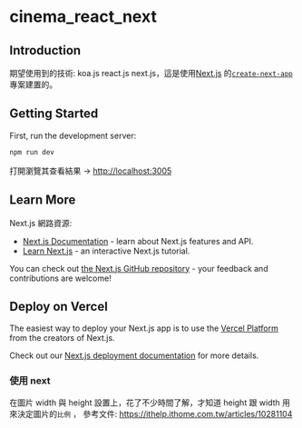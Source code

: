 # cinema_react_next

## Introduction

期望使用到的技術: koa.js react.js next.js，這是使用[Next.js](https://nextjs.org/) 的[`create-next-app`](https://github.com/vercel/next.js/tree/canary/packages/create-next-app) 專案建置的。

## Getting Started

First, run the development server:

```bash
npm run dev
```

打開瀏覽其查看結果 -> [http://localhost:3005](http://localhost:3005)

## Learn More

Next.js 網路資源:

- [Next.js Documentation](https://nextjs.org/docs) - learn about Next.js features and API.
- [Learn Next.js](https://nextjs.org/learn) - an interactive Next.js tutorial.

You can check out [the Next.js GitHub repository](https://github.com/vercel/next.js/) - your feedback and contributions are welcome!

## Deploy on Vercel

The easiest way to deploy your Next.js app is to use the [Vercel Platform](https://vercel.com/new?utm_medium=default-template&filter=next.js&utm_source=create-next-app&utm_campaign=create-next-app-readme) from the creators of Next.js.

Check out our [Next.js deployment documentation](https://nextjs.org/docs/deployment) for more details.

### 使用 next <Image />

在圖片 width 與 height 設置上，花了不少時間了解，才知道 height 跟 width 用來決定圖片的`比例` ，
參考文件: https://ithelp.ithome.com.tw/articles/10281104
